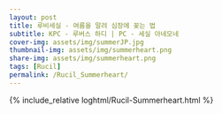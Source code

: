 ```yaml
---
layout: post
title: 루비세실 - 여름을 말려 심장에 꽂는 법
subtitle: KPC - 루버스 하디 | PC - 세실 아네모네
cover-img: assets/img/summerJP.jpg
thumbnail-img: assets/img/summerheart.png
share-img: assets/img/summerheart.png
tags: [Rucil]
permalink: /Rucil_Summerheart/
---
```



{% include_relative loghtml/Rucil-Summerheart.html %}
